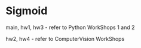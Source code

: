 # Sigmoid
main, hw1, hw3 - refer to Python WorkShops 1 and 2

hw2, hw4 - refer to ComputerVision WorkShops
